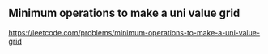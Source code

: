 ## Minimum operations to make a uni value grid
https://leetcode.com/problems/minimum-operations-to-make-a-uni-value-grid
